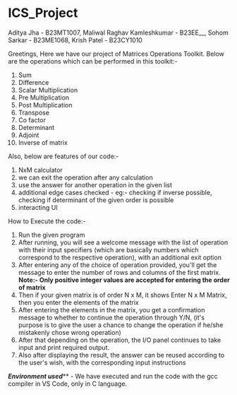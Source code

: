 # ICS_Project

Aditya Jha - B23MT1007, Maliwal Raghav Kamleshkumar - B23EE__, Sohom Sarkar - B23ME1068, Krish Patel - B23CY1010

Greetings,
Here we have our project of Matrices Operations Toolkit.
Below are the operations which can be performed in this toolkit:-
1. Sum
2. Difference
3. Scalar Multiplication
4. Pre Multiplication
5. Post Multiplication
6. Transpose
7. Co factor
8. Determinant
9. Adjoint
10. Inverse of matrix

Also, below are features of our code:-
1. NxM calculator
2. we can exit the operation after any calculation
3. use the answer for another operation in the given list 
4. additional edge cases checked - eg:- checking if inverse possible, checking if determinant of the given order is possible
5. interacting UI 

How to Execute the code:-
1. Run the given program 
2. After running, you will see a welcome message with the list of operation with their input specifiers (which are basically numbers which correspond to the respective operation), with an additional exit option
3. After entering any of the choice of operation provided, you'll get the message to enter the number of rows and columns of the first matrix.  ********Note:- Only positive integer values are accepted for entering the order of matrix********
4. Then if your given matrix is of order N x M, it shows Enter N x M Matrix, then you enter the elements of the matrix 
5. After entering the elements in the matrix, you get a confirmation message to whether to continue the operation through Y/N, (it's purpose is to give the user a chance to change the operation if he/she mistakenly chose wrong operation)
6. After that depending on the operation, the I/O panel continues to take input and print required output.
7. Also after displaying the result, the answer can be reused according to the user's wish, with the corresponding input instructions

*******Environment used********* - We have executed and run the code with the gcc compiler in VS Code, only in C language.



